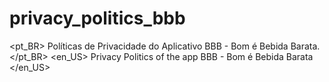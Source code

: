 # privacy_politics_bbb
&lt;pt_BR> Políticas de Privacidade do Aplicativo BBB - Bom é Bebida Barata. &lt;/pt_BR> &lt;en_US> Privacy Politics of the app BBB - Bom é Bebida Barata &lt;/en_US>
